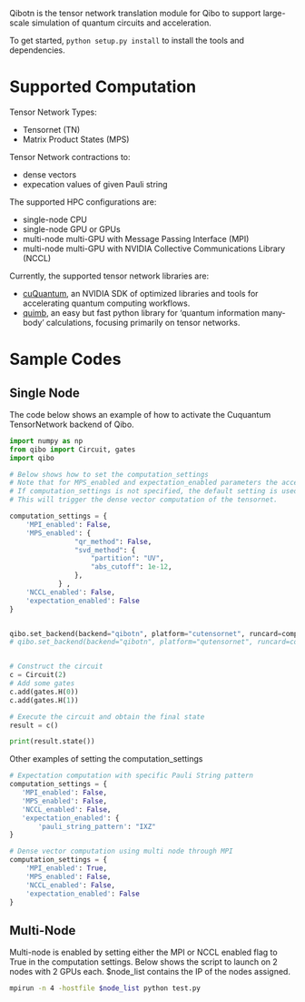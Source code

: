Qibotn is the tensor network translation module for Qibo to support large-scale simulation of quantum circuits and acceleration.

To get started, `python setup.py install` to install the tools and dependencies.

# Supported Computation

Tensor Network Types:
- Tensornet (TN)
- Matrix Product States (MPS)

Tensor Network contractions to:
- dense vectors
- expecation values of given Pauli string

The supported HPC configurations are:
- single-node CPU
- single-node GPU or GPUs
- multi-node multi-GPU with Message Passing Interface (MPI)
- multi-node multi-GPU with NVIDIA Collective Communications Library (NCCL)

Currently, the supported tensor network libraries are:
 - [cuQuantum](https://github.com/NVIDIA/cuQuantum), an NVIDIA SDK of optimized libraries and tools for accelerating quantum computing workflows.
 - [quimb](https://quimb.readthedocs.io/en/latest/), an easy but fast python library for ‘quantum information many-body’ calculations, focusing primarily on tensor networks.

# Sample Codes
## Single Node
The code below shows an example of how to activate the Cuquantum TensorNetwork backend of Qibo.
```py
import numpy as np
from qibo import Circuit, gates
import qibo

# Below shows how to set the computation_settings
# Note that for MPS_enabled and expectation_enabled parameters the accepted inputs are boolean or a dictionary with the format shown below.
# If computation_settings is not specified, the default setting is used in which all booleans will be False. 
# This will trigger the dense vector computation of the tensornet.

computation_settings = {
    'MPI_enabled': False,
    'MPS_enabled': {
                "qr_method": False,
                "svd_method": {
                    "partition": "UV",
                    "abs_cutoff": 1e-12,
                },
            } ,
    'NCCL_enabled': False,
    'expectation_enabled': False
}


qibo.set_backend(backend="qibotn", platform="cutensornet", runcard=computation_settings)  #cuQuantum
# qibo.set_backend(backend="qibotn", platform="qutensornet", runcard=computation_settings) #quimb


# Construct the circuit
c = Circuit(2)
# Add some gates
c.add(gates.H(0))
c.add(gates.H(1))

# Execute the circuit and obtain the final state
result = c()

print(result.state())
```

Other examples of setting the computation_settings

```py
# Expectation computation with specific Pauli String pattern
computation_settings = {
   'MPI_enabled': False,
   'MPS_enabled': False,
   'NCCL_enabled': False,
   'expectation_enabled': {
       'pauli_string_pattern': "IXZ"
}

# Dense vector computation using multi node through MPI
computation_settings = {
    'MPI_enabled': True,
    'MPS_enabled': False,
    'NCCL_enabled': False,
    'expectation_enabled': False
}
```

## Multi-Node
Multi-node is enabled by setting either the MPI or NCCL enabled flag to True in the computation settings. Below shows the script to launch on 2 nodes with 2 GPUs each. $node_list contains the IP of the nodes assigned.


```sh
mpirun -n 4 -hostfile $node_list python test.py
```